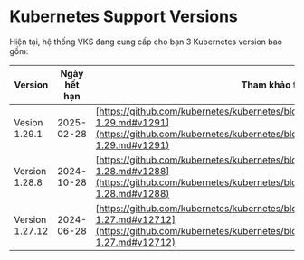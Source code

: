 # Kubernetes Support Versions

&#x20;Hiện tại, hệ thống VKS đang cung cấp cho bạn 3 Kubernetes version bao gồm:

| **Version**     | **Ngày hết hạn** | **Tham khảo thêm**                                                                                                                                                                 |
| --------------- | ---------------- | ---------------------------------------------------------------------------------------------------------------------------------------------------------------------------------- |
| Vesion 1.29.1   | 2025-02-28       | [https://github.com/kubernetes/kubernetes/blob/master/CHANGELOG/CHANGELOG-1.29.md#v1291](https://github.com/kubernetes/kubernetes/blob/master/CHANGELOG/CHANGELOG-1.29.md#v1291)   |
| Version 1.28.8  | 2024-10-28       | [https://github.com/kubernetes/kubernetes/blob/master/CHANGELOG/CHANGELOG-1.28.md#v1288](https://github.com/kubernetes/kubernetes/blob/master/CHANGELOG/CHANGELOG-1.28.md#v1288)   |
| Version 1.27.12 | 2024-06-28       | [https://github.com/kubernetes/kubernetes/blob/master/CHANGELOG/CHANGELOG-1.27.md#v12712](https://github.com/kubernetes/kubernetes/blob/master/CHANGELOG/CHANGELOG-1.27.md#v12712) |

